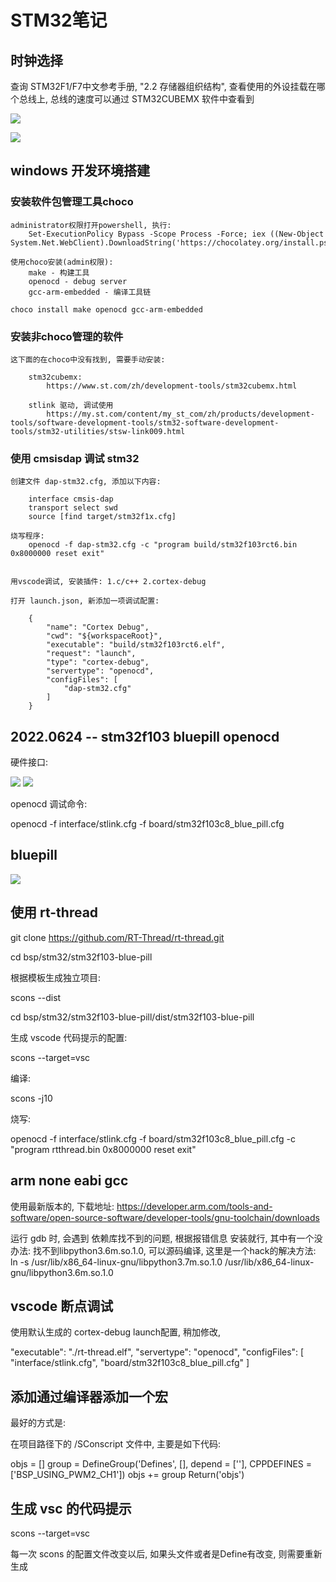 # STM32笔记

## 时钟选择

查询 STM32F1/F7中文参考手册, "2.2 存储器组织结构", 查看使用的外设挂载在哪个总线上, 总线的速度可以通过 STM32CUBEMX 软件中查看到

![](images/stm32/中文参考手册-总线.png)

![](images/stm32/stm32cubemx-clock.png)

## windows 开发环境搭建

### 安装软件包管理工具choco

	administrator权限打开powershell, 执行:
		Set-ExecutionPolicy Bypass -Scope Process -Force; iex ((New-Object System.Net.WebClient).DownloadString('https://chocolatey.org/install.ps1'))

	使用choco安装(admin权限):
		make - 构建工具
		openocd - debug server
		gcc-arm-embedded - 编译工具链

	choco install make openocd gcc-arm-embedded


### 安装非choco管理的软件

	这下面的在choco中没有找到, 需要手动安装:

		stm32cubemx:
			https://www.st.com/zh/development-tools/stm32cubemx.html

		stlink 驱动, 调试使用
			https://my.st.com/content/my_st_com/zh/products/development-tools/software-development-tools/stm32-software-development-tools/stm32-utilities/stsw-link009.html



### 使用 cmsisdap 调试 stm32

    创建文件 dap-stm32.cfg, 添加以下内容:

		interface cmsis-dap
		transport select swd
		source [find target/stm32f1x.cfg]

    烧写程序:
        openocd -f dap-stm32.cfg -c "program build/stm32f103rct6.bin 0x8000000 reset exit"


	用vscode调试, 安装插件: 1.c/c++ 2.cortex-debug

	打开 launch.json, 新添加一项调试配置:

		{
			"name": "Cortex Debug",
			"cwd": "${workspaceRoot}",
			"executable": "build/stm32f103rct6.elf",
			"request": "launch",
			"type": "cortex-debug",
			"servertype": "openocd",
			"configFiles": [
				"dap-stm32.cfg"
			]
		}

## 2022.0624 -- stm32f103 bluepill openocd

硬件接口:

![](images/stm32开发环境/2022-06-24-22-00-42.png)
![](images/stm32开发环境/2022-06-24-21-59-08.png)

openocd 调试命令:

openocd -f interface/stlink.cfg -f board/stm32f103c8_blue_pill.cfg

## bluepill

![](images/stm32开发环境/2022-06-24-23-55-59.png)

## 使用 rt-thread

git clone https://github.com/RT-Thread/rt-thread.git

cd bsp/stm32/stm32f103-blue-pill

根据模板生成独立项目:

scons --dist

cd bsp/stm32/stm32f103-blue-pill/dist/stm32f103-blue-pill

生成 vscode 代码提示的配置:

scons --target=vsc

编译:

scons -j10

烧写:

openocd -f interface/stlink.cfg -f board/stm32f103c8_blue_pill.cfg -c "program rtthread.bin 0x8000000 reset exit"

## arm none eabi gcc

使用最新版本的, 下载地址: https://developer.arm.com/tools-and-software/open-source-software/developer-tools/gnu-toolchain/downloads

运行 gdb 时, 会遇到 依赖库找不到的问题, 根据报错信息 安装就行, 其中有一个没办法:
找不到libpython3.6m.so.1.0, 可以源码编译, 这里是一个hack的解决方法:
ln -s /usr/lib/x86_64-linux-gnu/libpython3.7m.so.1.0 /usr/lib/x86_64-linux-gnu/libpython3.6m.so.1.0

## vscode 断点调试

使用默认生成的 cortex-debug launch配置, 稍加修改,

"executable": "./rt-thread.elf",
"servertype": "openocd",
"configFiles": [
	"interface/stlink.cfg",
	"board/stm32f103c8_blue_pill.cfg"
]

## 添加通过编译器添加一个宏

最好的方式是:

在项目路径下的 /SConscript 文件中, 主要是如下代码:

objs = []
group = DefineGroup('Defines', [], depend = [''], CPPDEFINES = ['BSP_USING_PWM2_CH1'])
objs += group
Return('objs')

## 生成 vsc 的代码提示

scons --target=vsc

每一次 scons 的配置文件改变以后, 如果头文件或者是Define有改变, 则需要重新生成
